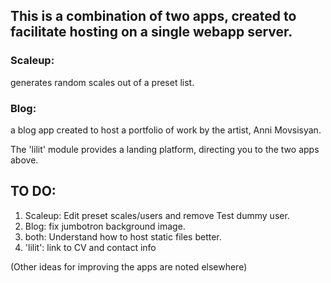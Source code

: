 ## This is a combination of two apps, created to facilitate hosting on a single webapp server.

### Scaleup: 
generates random scales out of a preset list.

### Blog: 
a blog app created to host a portfolio of work by the artist, Anni Movsisyan. 

The 'lilit' module provides a landing platform, directing you to the two apps above. 

## TO DO:

1. Scaleup: Edit preset scales/users and remove Test dummy user.
2. Blog: fix jumbotron background image.
3. both: Understand how to host static files better.
4. 'lilit': link to CV and contact info

(Other ideas for improving the apps are noted elsewhere)



